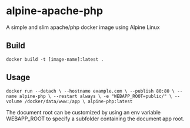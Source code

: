 # alpine-apache-php
A simple and slim apache/php docker image using Alpine Linux

## Build
`docker build -t [image-name]:latest .`

## Usage

`docker run --detach \
       --hostname example.com \
       --publish 80:80 \
       --name alpine-php \
       --restart always \
       -e "WEBAPP_ROOT=public/" \
       --volume /docker/data/www:/app \
       alpine-php:latest
`

The document root can be customized by using an env variable WEBAPP_ROOT to specify a subfolder containing the document app root.
